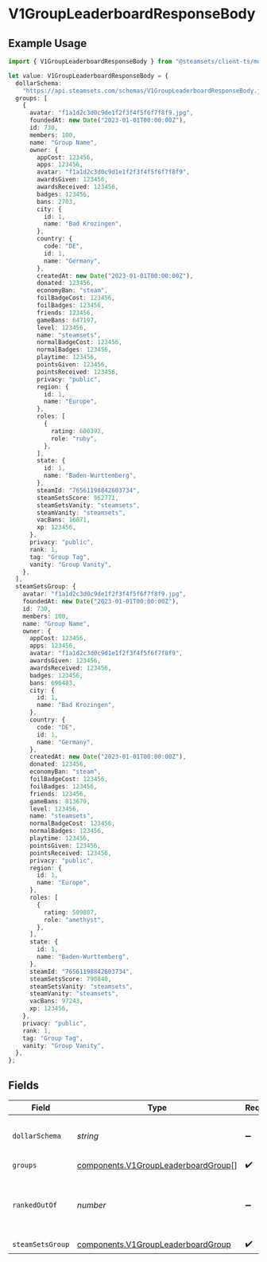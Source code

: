 # V1GroupLeaderboardResponseBody

## Example Usage

```typescript
import { V1GroupLeaderboardResponseBody } from "@steamsets/client-ts/models/components";

let value: V1GroupLeaderboardResponseBody = {
  dollarSchema:
    "https://api.steamsets.com/schemas/V1GroupLeaderboardResponseBody.json",
  groups: [
    {
      avatar: "f1a1d2c3d0c9de1f2f3f4f5f6f7f8f9.jpg",
      foundedAt: new Date("2023-01-01T00:00:00Z"),
      id: 730,
      members: 100,
      name: "Group Name",
      owner: {
        appCost: 123456,
        apps: 123456,
        avatar: "f1a1d2c3d0c9d1e1f2f3f4f5f6f7f8f9",
        awardsGiven: 123456,
        awardsReceived: 123456,
        badges: 123456,
        bans: 2703,
        city: {
          id: 1,
          name: "Bad Krozingen",
        },
        country: {
          code: "DE",
          id: 1,
          name: "Germany",
        },
        createdAt: new Date("2023-01-01T00:00:00Z"),
        donated: 123456,
        economyBan: "steam",
        foilBadgeCost: 123456,
        foilBadges: 123456,
        friends: 123456,
        gameBans: 647197,
        level: 123456,
        name: "steamsets",
        normalBadgeCost: 123456,
        normalBadges: 123456,
        playtime: 123456,
        pointsGiven: 123456,
        pointsReceived: 123456,
        privacy: "public",
        region: {
          id: 1,
          name: "Europe",
        },
        roles: [
          {
            rating: 600392,
            role: "ruby",
          },
        ],
        state: {
          id: 1,
          name: "Baden-Wurttemberg",
        },
        steamId: "76561198842603734",
        steamSetsScore: 962771,
        steamSetsVanity: "steamsets",
        steamVanity: "steamsets",
        vacBans: 16871,
        xp: 123456,
      },
      privacy: "public",
      rank: 1,
      tag: "Group Tag",
      vanity: "Group Vanity",
    },
  ],
  steamSetsGroup: {
    avatar: "f1a1d2c3d0c9de1f2f3f4f5f6f7f8f9.jpg",
    foundedAt: new Date("2023-01-01T00:00:00Z"),
    id: 730,
    members: 100,
    name: "Group Name",
    owner: {
      appCost: 123456,
      apps: 123456,
      avatar: "f1a1d2c3d0c9d1e1f2f3f4f5f6f7f8f9",
      awardsGiven: 123456,
      awardsReceived: 123456,
      badges: 123456,
      bans: 696483,
      city: {
        id: 1,
        name: "Bad Krozingen",
      },
      country: {
        code: "DE",
        id: 1,
        name: "Germany",
      },
      createdAt: new Date("2023-01-01T00:00:00Z"),
      donated: 123456,
      economyBan: "steam",
      foilBadgeCost: 123456,
      foilBadges: 123456,
      friends: 123456,
      gameBans: 813679,
      level: 123456,
      name: "steamsets",
      normalBadgeCost: 123456,
      normalBadges: 123456,
      playtime: 123456,
      pointsGiven: 123456,
      pointsReceived: 123456,
      privacy: "public",
      region: {
        id: 1,
        name: "Europe",
      },
      roles: [
        {
          rating: 509807,
          role: "amethyst",
        },
      ],
      state: {
        id: 1,
        name: "Baden-Wurttemberg",
      },
      steamId: "76561198842603734",
      steamSetsScore: 790840,
      steamSetsVanity: "steamsets",
      steamVanity: "steamsets",
      vacBans: 97243,
      xp: 123456,
    },
    privacy: "public",
    rank: 1,
    tag: "Group Tag",
    vanity: "Group Vanity",
  },
};
```

## Fields

| Field                                                                                      | Type                                                                                       | Required                                                                                   | Description                                                                                | Example                                                                                    |
| ------------------------------------------------------------------------------------------ | ------------------------------------------------------------------------------------------ | ------------------------------------------------------------------------------------------ | ------------------------------------------------------------------------------------------ | ------------------------------------------------------------------------------------------ |
| `dollarSchema`                                                                             | *string*                                                                                   | :heavy_minus_sign:                                                                         | A URL to the JSON Schema for this object.                                                  | https://api.steamsets.com/schemas/V1GroupLeaderboardResponseBody.json                      |
| `groups`                                                                                   | [components.V1GroupLeaderboardGroup](../../models/components/v1groupleaderboardgroup.md)[] | :heavy_check_mark:                                                                         | N/A                                                                                        |                                                                                            |
| `rankedOutOf`                                                                              | *number*                                                                                   | :heavy_minus_sign:                                                                         | The number of accounts that are ranked in the leaderboard                                  |                                                                                            |
| `steamSetsGroup`                                                                           | [components.V1GroupLeaderboardGroup](../../models/components/v1groupleaderboardgroup.md)   | :heavy_check_mark:                                                                         | N/A                                                                                        |                                                                                            |